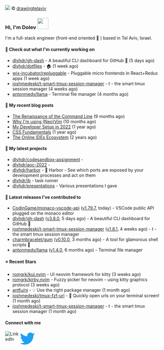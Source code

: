 <img src="https://user-images.githubusercontent.com/6196971/205364459-63d54329-d28a-403f-ac06-3baeb4685b46.jpg" />
© <a href="https://www.instagram.com/drawingtelaviv/">drawingtelaviv</a>

### Hi, I'm Dolev <img width="36px" height="36px" src="https://user-images.githubusercontent.com/1303154/88677602-1635ba80-d120-11ea-84d8-d263ba5fc3c0.gif" />

I'm a full-stack engineer (front-end oriented :rainbow: ) based in Tel Aviv, Israel.

#### 👷 Check out what I'm currently working on

- [dlvhdr/gh-dash](https://github.com/dlvhdr/gh-dash) - A beautiful CLI dashboard for GitHub 🚀  (5 days ago)
- [dlvhdr/dotfiles](https://github.com/dlvhdr/dotfiles) - 🏠 (1 week ago)
- [wix-incubator/repluggable](https://github.com/wix-incubator/repluggable) - Pluggable micro frontends in React&#43;Redux apps (1 week ago)
- [joshmedeski/t-smart-tmux-session-manager](https://github.com/joshmedeski/t-smart-tmux-session-manager) - t - the smart tmux session manager (4 weeks ago)
- [antonmedv/llama](https://github.com/antonmedv/llama) - Terminal file manager (4 months ago)

#### 📜 My recent blog posts

- [The Renaissance of the Command Line](https://dlvhdr.me/posts/the-renaissance-of-the-command-line) (9 months ago)
- [Why I&#39;m using (Neo)Vim](https://dlvhdr.me/posts/why-im-using-vim) (10 months ago)
- [My Developer Setup in 2022](https://dlvhdr.me/posts/dev-setup) (1 year ago)
- [CSS Fundamentals](https://dlvhdr.me/posts/css-fundamentals) (1 year ago)
- [The Online IDEs Ecosystem](https://dlvhdr.me/posts/online-ides-ecosystem) (2 years ago)

#### 🌱 My latest projects

- [dlvhdr/codesandbox-assignment](https://github.com/dlvhdr/codesandbox-assignment) - 
- [dlvhdr/aoc-2022](https://github.com/dlvhdr/aoc-2022) - 
- [dlvhdr/harbor](https://github.com/dlvhdr/harbor) - 🚢 Harbor - See which ports are exposed by your development processes and act on them
- [dlvhdr/jb](https://github.com/dlvhdr/jb) - task runner
- [dlvhdr/presentations](https://github.com/dlvhdr/presentations) - Various presentations I gave

#### 🔭 Latest releases I've contributed to

- [CodinGame/monaco-vscode-api](https://github.com/CodinGame/monaco-vscode-api) ([v1.79.7](https://github.com/CodinGame/monaco-vscode-api/releases/tag/v1.79.7), today) - VSCode public API plugged on the monaco editor
- [dlvhdr/gh-dash](https://github.com/dlvhdr/gh-dash) ([v3.8.0](https://github.com/dlvhdr/gh-dash/releases/tag/v3.8.0), 5 days ago) - A beautiful CLI dashboard for GitHub 🚀 
- [joshmedeski/t-smart-tmux-session-manager](https://github.com/joshmedeski/t-smart-tmux-session-manager) ([v1.8.1](https://github.com/joshmedeski/t-smart-tmux-session-manager/releases/tag/v1.8.1), 4 weeks ago) - t - the smart tmux session manager
- [charmbracelet/gum](https://github.com/charmbracelet/gum) ([v0.10.0](https://github.com/charmbracelet/gum/releases/tag/v0.10.0), 3 months ago) - A tool for glamorous shell scripts 🎀
- [antonmedv/llama](https://github.com/antonmedv/llama) ([v1.4.0](https://github.com/antonmedv/llama/releases/tag/v1.4.0), 6 months ago) - Terminal file manager

#### ⭐ Recent Stars

- [romgrk/kui.nvim](https://github.com/romgrk/kui.nvim) - UI neovim framework for kitty (3 weeks ago)
- [romgrk/kirby.nvim](https://github.com/romgrk/kirby.nvim) - Fuzzy picker for neovim - using kitty graphics protocol (3 weeks ago)
- [antfu/ni](https://github.com/antfu/ni) - 💡 Use the right package manager (1 month ago)
- [joshmedeski/tmux-fzf-url](https://github.com/joshmedeski/tmux-fzf-url) - 🚀 Quickly open urls on your terminal screen! (1 month ago)
- [joshmedeski/t-smart-tmux-session-manager](https://github.com/joshmedeski/t-smart-tmux-session-manager) - t - the smart tmux session manager (1 month ago)

#### Connect with me

[<img align="left" alt="LinkedIn" width="48px" src="https://camo.githubusercontent.com/c8a9c5b414cd812ad6a97a46c29af67239ddaeae08c41724ff7d945fb4c047e5/68747470733a2f2f6564656e742e6769746875622e696f2f537570657254696e7949636f6e732f696d616765732f7376672f6c696e6b6564696e2e737667" />][linkedin]

[<img align="left" alt="Twitter" width="48px" src="icons/twitter.svg" />][twitter]

[linkedin]: https://www.linkedin.com/in/dolev-hadar/
[twitter]: https://twitter.com/elys1um

